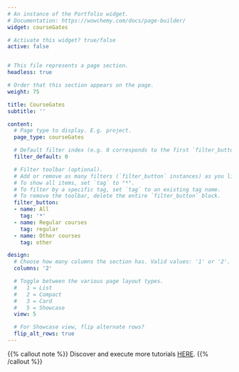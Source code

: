 ```yaml
---
# An instance of the Portfolio widget.
# Documentation: https://wowchemy.com/docs/page-builder/
widget: courseGates

# Activate this widget? true/false
active: false


# This file represents a page section.
headless: true

# Order that this section appears on the page.
weight: 75

title: CourseGates
subtitle: ''

content:
  # Page type to display. E.g. project.
  page_type: courseGates

  # Default filter index (e.g. 0 corresponds to the first `filter_button` instance below).
  filter_default: 0

  # Filter toolbar (optional).
  # Add or remove as many filters (`filter_button` instances) as you like.
  # To show all items, set `tag` to "*".
  # To filter by a specific tag, set `tag` to an existing tag name.
  # To remove the toolbar, delete the entire `filter_button` block.
  filter_button:
  - name: All
    tag: '*'
  - name: Regular courses
    tag: regular
  - name: Other courses
    tag: other

design:
  # Choose how many columns the section has. Valid values: '1' or '2'.
  columns: '2'

  # Toggle between the various page layout types.
  #   1 = List
  #   2 = Compact
  #   3 = Card
  #   5 = Showcase
  view: 5

  # For Showcase view, flip alternate rows?
  flip_alt_rows: true
---
```


{{% callout note %}}
Discover and execute more tutorials [HERE](https://deepnote.com/@carlos-mendez).
{{% /callout %}}

</center>


